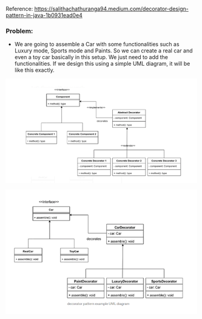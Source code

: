 Reference: https://salithachathuranga94.medium.com/decorator-design-pattern-in-java-1b0931ead0e4

### Problem:
- We are going to assemble a Car with some functionalities such as Luxury mode, Sports mode and Paints. So we can create a real car and even a toy car basically in this setup. We just need to add the functionalities. If we design this using a simple UML diagram, it will be like this exactly.

![decorator2.png](../../../../../../../../../resources/imgs/decorator2.png)


![decorator3.png](../../../../../../../../../resources/imgs/decorator-example.png)


 